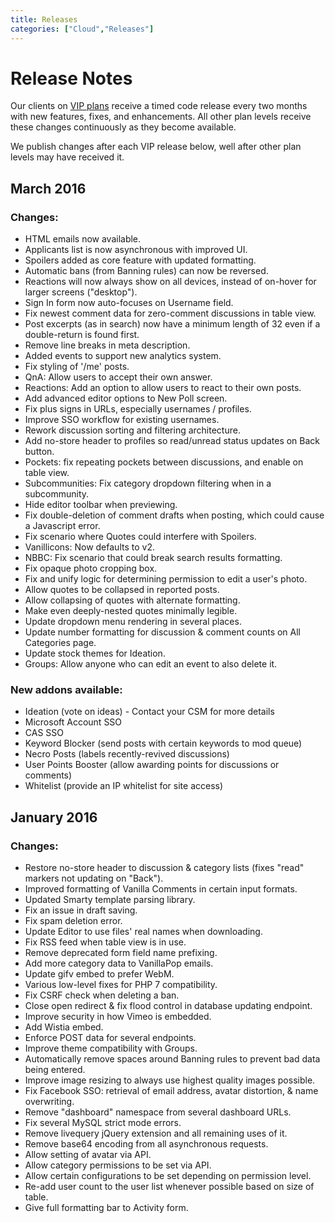 ```yaml
---
title: Releases
categories: ["Cloud","Releases"]
---
```


# Release Notes

Our clients on [VIP plans](http://vanillaforums.com/plans) receive a timed code release every two months with new features, fixes, and enhancements. All other plan levels receive these changes continuously as they become available.

We publish changes after each VIP release below, well after other plan levels may have received it.


## March 2016

### Changes:

* HTML emails now available.
* Applicants list is now asynchronous with improved UI.
* Spoilers added as core feature with updated formatting.
* Automatic bans (from Banning rules) can now be reversed.
* Reactions will now always show on all devices, instead of on-hover for larger screens ("desktop").
* Sign In form now auto-focuses on Username field.
* Fix newest comment data for zero-comment discussions in table view.
* Post excerpts (as in search) now have a minimum length of 32 even if a double-return is found first.
* Remove line breaks in meta description.
* Added events to support new analytics system.
* Fix styling of '/me' posts.
* QnA: Allow users to accept their own answer.
* Reactions: Add an option to allow users to react to their own posts.
* Add advanced editor options to New Poll screen.
* Fix plus signs in URLs, especially usernames / profiles.
* Improve SSO workflow for existing usernames.
* Rework discussion sorting and filtering architecture.
* Add no-store header to profiles so read/unread status updates on Back button.
* Pockets: fix repeating pockets between discussions, and enable on table view.
* Subcommunities: Fix category dropdown filtering when in a subcommunity.
* Hide editor toolbar when previewing.
* Fix double-deletion of comment drafts when posting, which could cause a Javascript error.
* Fix scenario where Quotes could interfere with Spoilers.
* Vanillicons: Now defaults to v2.
* NBBC: Fix scenario that could break search results formatting.
* Fix opaque photo cropping box.
* Fix and unify logic for determining permission to edit a user's photo.
* Allow quotes to be collapsed in reported posts.
* Allow collapsing of quotes with alternate formatting.
* Make even deeply-nested quotes minimally legible.
* Update dropdown menu rendering in several places.
* Update number formatting for discussion & comment counts on All Categories page.
* Update stock themes for Ideation.
* Groups: Allow anyone who can edit an event to also delete it.

### New addons available:

* Ideation (vote on ideas) - Contact your CSM for more details
* Microsoft Account SSO
* CAS SSO
* Keyword Blocker (send posts with certain keywords to mod queue)
* Necro Posts (labels recently-revived discussions)
* User Points Booster (allow awarding points for discussions or comments)
* Whitelist (provide an IP whitelist for site access)

## January 2016

### Changes:

* Restore no-store header to discussion & category lists (fixes "read" markers not updating on "Back").
* Improved formatting of Vanilla Comments in certain input formats.
* Updated Smarty template parsing library.
* Fix an issue in draft saving.
* Fix spam deletion error.
* Update Editor to use files' real names when downloading.
* Fix RSS feed when table view is in use.
* Remove deprecated form field name prefixing.
* Add more category data to VanillaPop emails.
* Update gifv embed to prefer WebM.
* Various low-level fixes for PHP 7 compatibility.
* Fix CSRF check when deleting a ban.
* Close open redirect & fix flood control in database updating endpoint.
* Improve security in how Vimeo is embedded.
* Add Wistia embed.
* Enforce POST data for several endpoints.
* Improve theme compatibility with Groups.
* Automatically remove spaces around Banning rules to prevent bad data being entered.
* Improve image resizing to always use highest quality images possible.
* Fix Facebook SSO: retrieval of email address, avatar distortion, & name overwriting.
* Remove "dashboard" namespace from several dashboard URLs.
* Fix several MySQL strict mode errors.
* Remove livequery jQuery extension and all remaining uses of it.
* Remove base64 encoding from all asynchronous requests.
* Allow setting of avatar via API.
* Allow category permissions to be set via API.
* Allow certain configurations to be set depending on permission level.
* Re-add user count to the user list whenever possible based on size of table.
* Give full formatting bar to Activity form.

